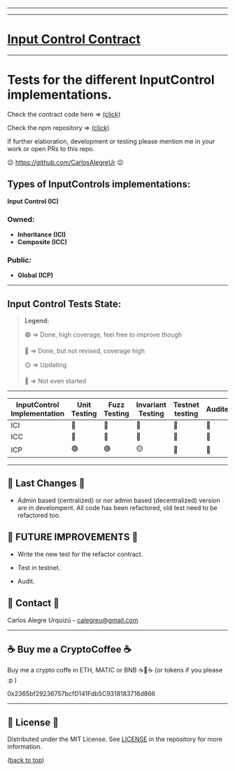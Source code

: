 <hr/>
<hr/>

<a name="readme-top"></a>

# [Input Control Contract](https://github.com/CarlosAlegreUr/InputControl-SmartContract-DesignPattern)

<hr/>

# Tests for the different InputControl implementations.

Check the contract code here => [(click)](https://github.com/CarlosAlegreUr/InputControl-SmartContract-DesignPattern)

Check the npm repository => [(click)](https://www.npmjs.com/package/input-control-contract)

If further elaboration, development or testing please mention me in your work or open PRs to this repo.

😉 https://github.com/CarlosAlegreUr 😉

## Types of InputControls implementations:

**Input Control (IC)**

### Owned:

- **Inheritance (ICI)**
- **Composite (ICC)**

### Public:

- **Global (ICP)**

---

## Input Control Tests State:

> **Legend:**
>
> 🟢 => Done, high coverage, feel free to improve though
>
> 🔵 => Done, but not revised, coverage high
>
> 🟡 => Updating
>
> 🔴 => Not even started

---

| **InputControl Implementation** | **Unit Testing** | **Fuzz Testing** | **Invariant Testing** | **Testnet testing** | **Audited** |
| ------------------------------- | ---------------- | ---------------- | --------------------- | ------------------- | ----------- |
| ICI                             | 🔵               | 🔴               | 🔴                    | 🔴                  | 🔴          |
| ICC                             | 🔵               | 🔴               | 🔴                    | 🔴                  | 🔴          |
| ICP                             | 🟢               | 🟢               | 🟡                    | 🔴                  | 🔴          |

<hr/>

## 📰 Last Changes 📰

- Admin based (centralized) or nor admin based (decentralized) version are in develompent. All code has been refactored, old test need to be refactored too.

## 🎉 FUTURE IMPROVEMENTS 🎉

- Write the new test for the refactor contract.

- Test in testnet.

- Audit.

## 📨 Contact 📨

Carlos Alegre Urquizú - calegreu@gmail.com

<hr/>

## ☕ Buy me a CryptoCoffee ☕

Buy me a crypto coffe in ETH, MATIC or BNB ☕🧐☕
(or tokens if you please :p )

0x2365bf29236757bcfD141Fdb5C9318183716d866

<hr/>

## 📜 License 📜

Distributed under the MIT License. See [LICENSE](https://github.com/CarlosAlegreUr/InputControl-SmartContract-DesignPattern/blob/main/LICENSE) in the repository for more information.

([back to top](#🙀-the-problem-🙀))
